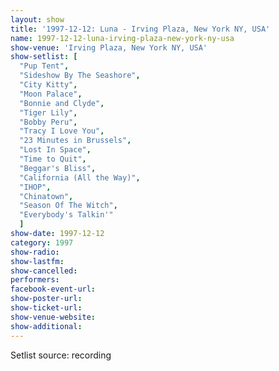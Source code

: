 ```yaml
---
layout: show
title: '1997-12-12: Luna - Irving Plaza, New York NY, USA'
name: 1997-12-12-luna-irving-plaza-new-york-ny-usa
show-venue: 'Irving Plaza, New York NY, USA'
show-setlist: [
  "Pup Tent",
  "Sideshow By The Seashore",
  "City Kitty",
  "Moon Palace",
  "Bonnie and Clyde",
  "Tiger Lily",
  "Bobby Peru",
  "Tracy I Love You",
  "23 Minutes in Brussels",
  "Lost In Space",
  "Time to Quit",
  "Beggar's Bliss",
  "California (All the Way)",
  "IHOP",
  "Chinatown",
  "Season Of The Witch",
  "Everybody's Talkin'"
  ]
show-date: 1997-12-12
category: 1997
show-radio: 
show-lastfm: 
show-cancelled: 
performers: 
facebook-event-url: 
show-poster-url: 
show-ticket-url: 
show-venue-website: 
show-additional: 
---
```


Setlist source: recording